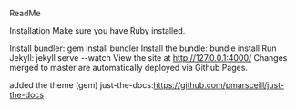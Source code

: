 ReadMe

Installation
Make sure you have Ruby installed.

Install bundler: gem install bundler
Install the bundle: bundle install
Run Jekyll: jekyll serve --watch
View the site at http://127.0.0.1:4000/
Changes merged to master are automatically deployed via Github Pages.

added the theme (gem) just-the-docs:https://github.com/pmarsceill/just-the-docs
